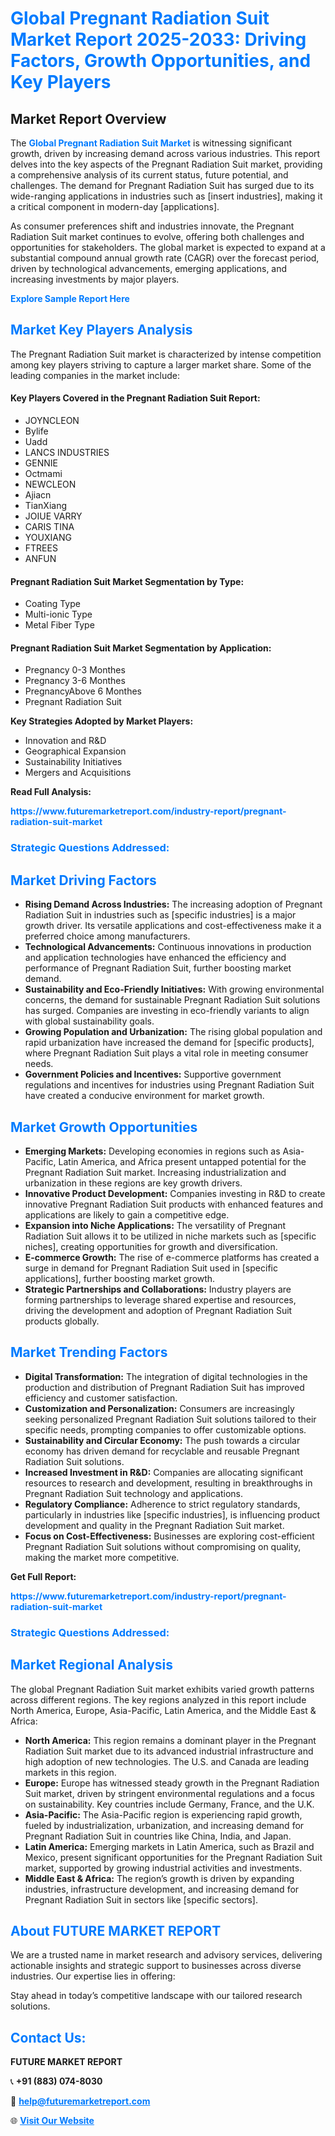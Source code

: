 <h1 style="color: #007BFF;">Global Pregnant Radiation Suit Market Report 2025-2033: Driving Factors, Growth Opportunities, and Key Players</h1>

<section id="overview">
<h2>Market Report Overview</h2>
<p>The <a href="https://www.futuremarketreport.com/industry-report/pregnant-radiation-suit-market" style="color: #007BFF; text-decoration: none;"><strong>Global Pregnant Radiation Suit Market</strong></a> is witnessing significant growth, driven by increasing demand across various industries. This report delves into the key aspects of the Pregnant Radiation Suit market, providing a comprehensive analysis of its current status, future potential, and challenges. The demand for Pregnant Radiation Suit has surged due to its wide-ranging applications in industries such as [insert industries], making it a critical component in modern-day [applications].</p>
<p>As consumer preferences shift and industries innovate, the Pregnant Radiation Suit market continues to evolve, offering both challenges and opportunities for stakeholders. The global market is expected to expand at a substantial compound annual growth rate (CAGR) over the forecast period, driven by technological advancements, emerging applications, and increasing investments by major players.</p>
</section>

<section id="overview">
<p><a href="https://www.futuremarketreport.com/request-sample/reportId=125355" style="color: #007BFF; text-decoration: none;"><strong>Explore Sample Report Here</strong></a></p>
</section>

<section id="key-players">
<h2 style="color: #007BFF;">Market Key Players Analysis</h2>
<p>The Pregnant Radiation Suit market is characterized by intense competition among key players striving to capture a larger market share. Some of the leading companies in the market include:</p>
<h4>Key Players Covered in the Pregnant Radiation Suit Report:</h4>
<ul><li>JOYNCLEON</li><li>Bylife</li><li>Uadd</li><li>LANCS INDUSTRIES</li><li>GENNIE</li><li>Octmami</li><li>NEWCLEON</li><li>Ajiacn</li><li>TianXiang</li><li>JOIUE VARRY</li><li>CARIS TINA</li><li>YOUXIANG</li><li>FTREES</li><li>ANFUN</li></ul>
<h4>Pregnant Radiation Suit Market Segmentation by Type:</h4>
<ul><li>Coating Type</li><li>Multi-ionic Type</li><li>Metal Fiber Type</li></ul>

<h4>Pregnant Radiation Suit Market Segmentation by Application:</h4>
<ul><li>Pregnancy 0-3 Monthes</li><li>Pregnancy 3-6 Monthes</li><li>PregnancyAbove 6 Monthes</li><li>Pregnant Radiation Suit</li></ul>
<p><strong>Key Strategies Adopted by Market Players:</strong></p>
<ul>
<li>Innovation and R&D</li>
<li>Geographical Expansion</li>
<li>Sustainability Initiatives</li>
<li>Mergers and Acquisitions</li>
</ul>
</section>

<section>
<p><strong>Read Full Analysis: </strong></p><a href="https://www.futuremarketreport.com/industry-report/pregnant-radiation-suit-market" style="color: #007BFF; text-decoration: none;"><strong>https://www.futuremarketreport.com/industry-report/pregnant-radiation-suit-market</strong></a>
<h3 style="color: #007BFF;">Strategic Questions Addressed:</h3>
</section>

<section id="driving-factors">
<h2 style="color: #007BFF;">Market Driving Factors</h2>
<ul>
<li><strong>Rising Demand Across Industries:</strong> The increasing adoption of Pregnant Radiation Suit in industries such as [specific industries] is a major growth driver. Its versatile applications and cost-effectiveness make it a preferred choice among manufacturers.</li>
<li><strong>Technological Advancements:</strong> Continuous innovations in production and application technologies have enhanced the efficiency and performance of Pregnant Radiation Suit, further boosting market demand.</li>
<li><strong>Sustainability and Eco-Friendly Initiatives:</strong> With growing environmental concerns, the demand for sustainable Pregnant Radiation Suit solutions has surged. Companies are investing in eco-friendly variants to align with global sustainability goals.</li>
<li><strong>Growing Population and Urbanization:</strong> The rising global population and rapid urbanization have increased the demand for [specific products], where Pregnant Radiation Suit plays a vital role in meeting consumer needs.</li>
<li><strong>Government Policies and Incentives:</strong> Supportive government regulations and incentives for industries using Pregnant Radiation Suit have created a conducive environment for market growth.</li>
</ul>
</section>

<section id="growth-opportunities">
<h2 style="color: #007BFF;">Market Growth Opportunities</h2>
<ul>
<li><strong>Emerging Markets:</strong> Developing economies in regions such as Asia-Pacific, Latin America, and Africa present untapped potential for the Pregnant Radiation Suit market. Increasing industrialization and urbanization in these regions are key growth drivers.</li>
<li><strong>Innovative Product Development:</strong> Companies investing in R&D to create innovative Pregnant Radiation Suit products with enhanced features and applications are likely to gain a competitive edge.</li>
<li><strong>Expansion into Niche Applications:</strong> The versatility of Pregnant Radiation Suit allows it to be utilized in niche markets such as [specific niches], creating opportunities for growth and diversification.</li>
<li><strong>E-commerce Growth:</strong> The rise of e-commerce platforms has created a surge in demand for Pregnant Radiation Suit used in [specific applications], further boosting market growth.</li>
<li><strong>Strategic Partnerships and Collaborations:</strong> Industry players are forming partnerships to leverage shared expertise and resources, driving the development and adoption of Pregnant Radiation Suit products globally.</li>
</ul>
</section>

<section id="trending-factors">
<h2 style="color: #007BFF;">Market Trending Factors</h2>
<ul>
<li><strong>Digital Transformation:</strong> The integration of digital technologies in the production and distribution of Pregnant Radiation Suit has improved efficiency and customer satisfaction.</li>
<li><strong>Customization and Personalization:</strong> Consumers are increasingly seeking personalized Pregnant Radiation Suit solutions tailored to their specific needs, prompting companies to offer customizable options.</li>
<li><strong>Sustainability and Circular Economy:</strong> The push towards a circular economy has driven demand for recyclable and reusable Pregnant Radiation Suit solutions.</li>
<li><strong>Increased Investment in R&D:</strong> Companies are allocating significant resources to research and development, resulting in breakthroughs in Pregnant Radiation Suit technology and applications.</li>
<li><strong>Regulatory Compliance:</strong> Adherence to strict regulatory standards, particularly in industries like [specific industries], is influencing product development and quality in the Pregnant Radiation Suit market.</li>
<li><strong>Focus on Cost-Effectiveness:</strong> Businesses are exploring cost-efficient Pregnant Radiation Suit solutions without compromising on quality, making the market more competitive.</li>
</ul>
</section>

<section>
<p><strong>Get Full Report: </strong></p><a href="https://www.futuremarketreport.com/industry-report/pregnant-radiation-suit-market" style="color: #007BFF; text-decoration: none;"><strong>https://www.futuremarketreport.com/industry-report/pregnant-radiation-suit-market</strong></a>
<h3 style="color: #007BFF;">Strategic Questions Addressed:</h3>
</section>


<section id="regional-analysis">
<h2 style="color: #007BFF;">Market Regional Analysis</h2>
<p>The global Pregnant Radiation Suit market exhibits varied growth patterns across different regions. The key regions analyzed in this report include North America, Europe, Asia-Pacific, Latin America, and the Middle East & Africa:</p>
<ul>
<li><strong>North America:</strong> This region remains a dominant player in the Pregnant Radiation Suit market due to its advanced industrial infrastructure and high adoption of new technologies. The U.S. and Canada are leading markets in this region.</li>
<li><strong>Europe:</strong> Europe has witnessed steady growth in the Pregnant Radiation Suit market, driven by stringent environmental regulations and a focus on sustainability. Key countries include Germany, France, and the U.K.</li>
<li><strong>Asia-Pacific:</strong> The Asia-Pacific region is experiencing rapid growth, fueled by industrialization, urbanization, and increasing demand for Pregnant Radiation Suit in countries like China, India, and Japan.</li>
<li><strong>Latin America:</strong> Emerging markets in Latin America, such as Brazil and Mexico, present significant opportunities for the Pregnant Radiation Suit market, supported by growing industrial activities and investments.</li>
<li><strong>Middle East & Africa:</strong> The region’s growth is driven by expanding industries, infrastructure development, and increasing demand for Pregnant Radiation Suit in sectors like [specific sectors].</li>
</ul>
</section>

<footer>
<h2 style="color: #007BFF;">About FUTURE MARKET REPORT</h2>
<p>We are a trusted name in market research and advisory services, delivering actionable insights and strategic support to businesses across diverse industries. Our expertise lies in offering:</p>

<p>Stay ahead in today’s competitive landscape with our tailored research solutions.</p>

<h2 style="color: #007BFF;">Contact Us:</h2>
<p><strong>FUTURE MARKET REPORT</strong></p>
<p>📞 <strong>+91 (883) 074-8030</strong></p>
<p>📧 <strong><a href="mailto:help@futuremarketreport.com" style="color: #007BFF;">help@futuremarketreport.com</a></strong></p>
<p>🌐 <strong><a href="https://www.futuremarketreport.com/" style="color: #007BFF;">Visit Our Website</a></strong></p>
</footer>